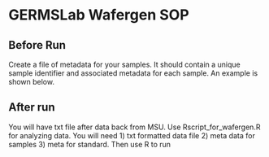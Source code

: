 # GERMSLab Wafergen SOP

## Before Run

Create a file of metadata for your samples.  It should contain a unique sample identifier and associated metadata for each sample.  An example is shown below.


## After run
You will have txt file after data back from MSU. Use Rscript_for_wafergen.R for analyzing data. You will need 1) txt formatted data file 2) meta data for samples 3) meta for standard. Then use R to run

